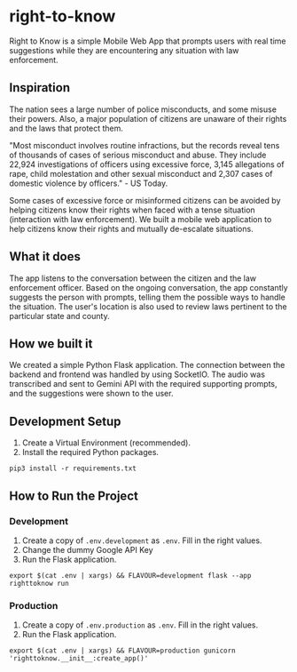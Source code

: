 # right-to-know
Right to Know is a simple Mobile Web App that prompts users with real time suggestions while they are encountering any situation with law enforcement.

## Inspiration
The nation sees a large number of police misconducts, and some misuse their powers. Also, a major population of citizens are unaware of their rights and the laws that protect them.

"Most misconduct involves routine infractions, but the records reveal tens of thousands of cases of serious misconduct and abuse. They include 22,924 investigations of officers using excessive force, 3,145 allegations of rape, child molestation and other sexual misconduct and 2,307 cases of domestic violence by officers." - US Today.

Some cases of excessive force or misinformed citizens can be avoided by helping citizens know their rights when faced with a tense situation (interaction with law enforcement). We built a mobile web application to help citizens know their rights and mutually de-escalate situations. 

## What it does
The app listens to the conversation between the citizen and the law enforcement officer. Based on the ongoing conversation, the app constantly suggests the person with prompts, telling them the possible ways to handle the situation. The user's location is also used to review laws pertinent to the particular state and county.

## How we built it
We created a simple Python Flask application. The connection between the backend and frontend was handled by using SocketIO. The audio was transcribed and sent to Gemini API with the required supporting prompts, and the suggestions were shown to the user.

## Development Setup
1. Create a Virtual Environment (recommended).
2. Install the required Python packages.
```shell
pip3 install -r requirements.txt
```

## How to Run the Project
### Development
1. Create a copy of `.env.development` as `.env`. Fill in the right values.
2. Change the dummy Google API Key
3. Run the Flask application.
```shell
export $(cat .env | xargs) && FLAVOUR=development flask --app righttoknow run
```
### Production
1. Create a copy of `.env.production` as `.env`. Fill in the right values.
2. Run the Flask application.
```shell
export $(cat .env | xargs) && FLAVOUR=production gunicorn 'righttoknow.__init__:create_app()'
```
